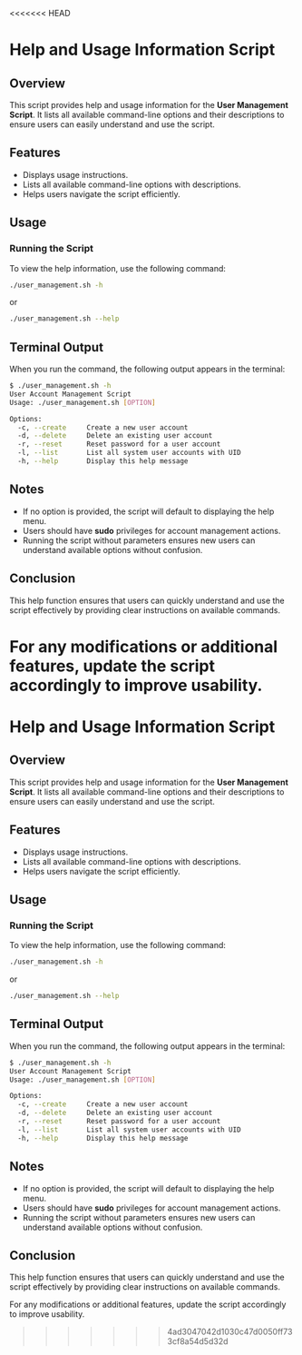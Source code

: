 <<<<<<< HEAD
# Help and Usage Information Script

## Overview

This script provides help and usage information for the **User Management Script**. It lists all available command-line options and their descriptions to ensure users can easily understand and use the script.

## Features

- Displays usage instructions.
- Lists all available command-line options with descriptions.
- Helps users navigate the script efficiently.

## Usage

### Running the Script

To view the help information, use the following command:

```bash
./user_management.sh -h
```

or

```bash
./user_management.sh --help
```

## Terminal Output

When you run the command, the following output appears in the terminal:

```bash
$ ./user_management.sh -h
User Account Management Script
Usage: ./user_management.sh [OPTION]

Options:
  -c, --create     Create a new user account
  -d, --delete     Delete an existing user account
  -r, --reset      Reset password for a user account
  -l, --list       List all system user accounts with UID
  -h, --help       Display this help message
```

## Notes

- If no option is provided, the script will default to displaying the help menu.
- Users should have **sudo** privileges for account management actions.
- Running the script without parameters ensures new users can understand available options without confusion.

## Conclusion

This help function ensures that users can quickly understand and use the script effectively by providing clear instructions on available commands.

For any modifications or additional features, update the script accordingly to improve usability.
=======
# Help and Usage Information Script

## Overview

This script provides help and usage information for the **User Management Script**. It lists all available command-line options and their descriptions to ensure users can easily understand and use the script.

## Features

- Displays usage instructions.
- Lists all available command-line options with descriptions.
- Helps users navigate the script efficiently.

## Usage

### Running the Script

To view the help information, use the following command:

```bash
./user_management.sh -h
```

or

```bash
./user_management.sh --help
```

## Terminal Output

When you run the command, the following output appears in the terminal:

```bash
$ ./user_management.sh -h
User Account Management Script
Usage: ./user_management.sh [OPTION]

Options:
  -c, --create     Create a new user account
  -d, --delete     Delete an existing user account
  -r, --reset      Reset password for a user account
  -l, --list       List all system user accounts with UID
  -h, --help       Display this help message
```

## Notes

- If no option is provided, the script will default to displaying the help menu.
- Users should have **sudo** privileges for account management actions.
- Running the script without parameters ensures new users can understand available options without confusion.

## Conclusion

This help function ensures that users can quickly understand and use the script effectively by providing clear instructions on available commands.

For any modifications or additional features, update the script accordingly to improve usability.
>>>>>>> 4ad3047042d1030c47d0050ff733cf8a54d5d32d
